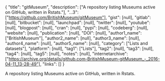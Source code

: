 {
  "title": "gitMuseum",
  "description": ["A repository listing Museums active on GitHub, written in Rstats."],
  "...3": ["https://github.com/BritishMuseum/gitMuseum"],
  "gist": [null],
  "gitlab": [null],
  "bitbucket": [null],
  "launchpad": [null],
  "twitter": [null],
  "youtube": [null],
  "blogpost": [null],
  "cran": [null],
  "pypi": [null],
  "codeberg": [null],
  "website": [null],
  "publication": [null],
  "DOI": [null],
  "author1_name": ["BritishMuseum"],
  "author2_name": [null],
  "author3_name": [null],
  "author4_name": [null],
  "author5_name": [null],
  "category": ["Lists and datasets"],
  "platform": [null],
  "tag1": ["Lists"],
  "tag2": [null],
  "tag3": [null],
  "tag4": [null],
  "tag5": [null],
  "notes": [null],
  "internetarchive": ["https://archive.org/details/github.com-BritishMuseum-gitMuseum_-_2016-04-11_13-28-49"],
  "links": []
}

<!-- Generated by csv2md.R – do not edit by hand -->

A repository listing Museums active on GitHub, written in Rstats.